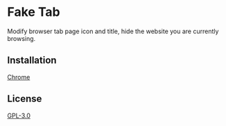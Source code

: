 # Fake Tab

Modify browser tab page icon and title, hide the website you are currently browsing.

## Installation
[Chrome](https://chrome.google.com/webstore/detail/fake-tab/dpkljoiigkodeceffpaoiloiagihckfg)

## License

[GPL-3.0](LICENSE)

